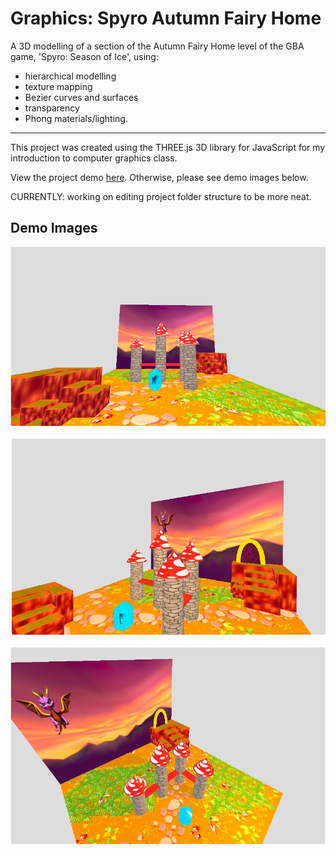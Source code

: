 # Graphics: Spyro Autumn Fairy Home

A 3D modelling of a section of the Autumn Fairy Home level of the GBA game, 'Spyro: Season of Ice', using:
- hierarchical modelling 
- texture mapping 
- Bezier curves and surfaces
- transparency
- Phong materials/lighting.
---

This project was created using the THREE.js 3D library for JavaScript for my introduction to computer graphics class.

View the project demo [here](https://mmubayi.github.io/spyro-graphics/).
Otherwise, please see demo images below. 

CURRENTLY: working on editing project folder structure to be more neat.


## Demo Images
![alt text](https://github.com/mmubayi/307-spyro-graphics/blob/master/sample_pics/full-scene.png "View of full scene")

![alt text](https://github.com/mmubayi/307-spyro-graphics/blob/master/sample_pics/side-view.png "Side view of scene")

![alt text](https://github.com/mmubayi/307-spyro-graphics/blob/master/sample_pics/top-view.png "Top view of scene")
